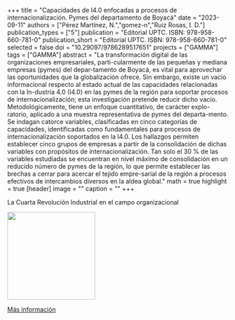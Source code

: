 +++
title = "Capacidades de I4.0 enfocadas a procesos de internacionalización. Pymes del departamento de Boyacá"
date = "2023-09-11"
authors = ["Pérez Martínez, N.","gomez-n","Ruiz Rosas, I. D."]
publication_types = ["5"]
publication = "Editorial UPTC. ISBN: 978-958-660-781-0"
publication_short = "Editorial UPTC. ISBN: 978-958-660-781-0"
selected = false
doi = "10.29097/9786289517651"
projects = ["GAMMA"]
tags = ["GAMMA"]
abstract = "La transformación digital de las organizaciones empresariales, parti-cularmente de las pequeñas y mediana empresas (pymes) del depar-tamento de Boyacá, es vital para aprovechar las oportunidades que la globalización ofrece. Sin embargo, existe un vacío informacional respecto  al  estado  actual  de  las  capacidades  relacionadas  con  la  In-dustria 4.0 (I4.0) en las pymes de la región para soportar procesos de internacionalización; esta investigación pretende reducir dicho vacío. Metodológicamente, tiene un enfoque cuantitativo, de carácter explo-ratorio, aplicado a una muestra representativa de pymes del departa-mento. Se indagan catorce variables, clasificadas en cinco categorías de capacidades, identificadas como fundamentales para procesos de internacionalización  soportados  en  la  I4.0.  Los  hallazgos  permiten establecer cinco grupos de empresas a partir de la consolidación de dichas variables con propósitos de internacionalización. Tan solo el 30 % de las variables estudiadas se encuentran en nivel máximo de consolidación en un reducido número de pymes de la región, lo que permite establecer las brechas a cerrar para acercar el tejido empre-sarial de la región a procesos efectivos de intercambios diversos en la aldea global."
math = true
highlight = true
[header]
image = ""
caption = ""
+++

La Cuarta Revolución Industrial en el campo organizacional

<img src="https://librosaccesoabierto.uptc.edu.co/public/presses/1/submission_325_311_coverImage_es_ES_t.png" width= 200>

[Más información](https://librosaccesoabierto.uptc.edu.co/index.php/editorial-uptc/catalog/book/325)

